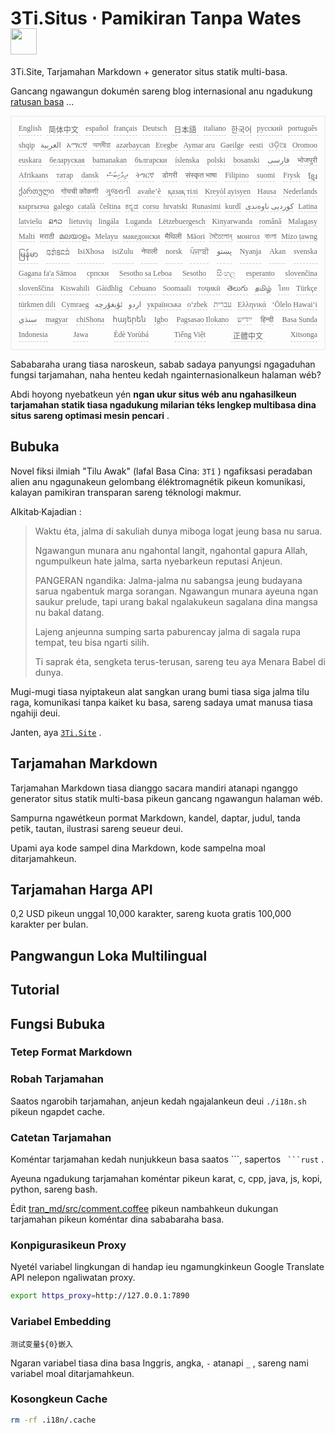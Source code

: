<h1 style="justify-content:space-between">3Ti.Situs ⋅ Pamikiran Tanpa Wates<img src="//i-01.eu.org/3Ti/logo.svg" style="user-select:none;margin-top:-1px;width:42px"></h1>

3Ti.Site, Tarjamahan Markdown + generator situs statik multi-basa.

Gancang ngawangun dokumén sareng blog internasional anu ngadukung [ratusan basa](https://github.com/i18n-site/node/blob/main/lang/src/index.js) ...

<pre class="langli" style="display:flex;flex-wrap:wrap;background:transparent;border:1px solid #eee;font-size:12px;box-shadow:0 0 3px inset #eee;padding:12px 5px 4px 12px;justify-content:space-between;"><style>pre.langli i{font-weight:300;font-family:s;margin-right:7px;margin-bottom:8px;font-style:normal;color:#666;border-bottom:1px dashed #ccc;}</style><i>English</i><i> 简体中文 </i><i>español</i><i>français</i><i>Deutsch</i><i> 日本語 </i><i>italiano</i><i>한국어</i><i>русский</i><i>português</i><i>shqip</i><i>‫العربية‬</i><i>አማርኛ</i><i>অসমীয়া</i><i>azərbaycan</i><i>Eʋegbe</i><i>Aymar aru</i><i>Gaeilge</i><i>eesti</i><i>ଓଡ଼ିଆ</i><i>Oromoo</i><i>euskara</i><i>беларуская</i><i>bamanakan</i><i>български</i><i>íslenska</i><i>polski</i><i>bosanski</i><i>‫فارسی‬</i><i>भोजपुरी</i><i>Afrikaans</i><i>татар</i><i>dansk</i><i>‫ދިވެހިބަސް‬</i><i>ትግርኛ</i><i>डोगरी</i><i>संस्कृत भाषा</i><i>Filipino</i><i>suomi</i><i>Frysk</i><i>ខ្មែរ</i><i>ქართული</i><i>गोंयची कोंकणी</i><i>ગુજરાતી</i><i>avañe’ẽ</i><i>қазақ тілі</i><i>Kreyòl ayisyen</i><i>Hausa</i><i>Nederlands</i><i>кыргызча</i><i>galego</i><i>català</i><i>čeština</i><i>ಕನ್ನಡ</i><i>corsu</i><i>hrvatski</i><i>Runasimi</i><i>kurdî</i><i>‫کوردیی ناوەندی‬</i><i>Latina</i><i>latviešu</i><i>ລາວ</i><i>lietuvių</i><i>lingála</i><i>Luganda</i><i>Lëtzebuergesch</i><i>Kinyarwanda</i><i>română</i><i>Malagasy</i><i>Malti</i><i>मराठी</i><i>മലയാളം</i><i>Melayu</i><i>македонски</i><i>मैथिली</i><i>Māori</i><i>মৈতৈলোন্</i><i>монгол</i><i>বাংলা</i><i>Mizo ṭawng</i><i>မြန်မာ</i><i>𞄀𞄄𞄰𞄩𞄍𞄜𞄰</i><i>IsiXhosa</i><i>isiZulu</i><i>नेपाली</i><i>norsk</i><i>ਪੰਜਾਬੀ</i><i>‫پښتو‬</i><i>Nyanja</i><i>Akan</i><i>svenska</i><i>Gagana fa'a Sāmoa</i><i>српски</i><i>Sesotho sa Leboa</i><i>Sesotho</i><i>සිංහල</i><i>esperanto</i><i>slovenčina</i><i>slovenščina</i><i>Kiswahili</i><i>Gàidhlig</i><i>Cebuano</i><i>Soomaali</i><i>тоҷикӣ</i><i>తెలుగు</i><i>தமிழ்</i><i>ไทย</i><i>Türkçe</i><i>türkmen dili</i><i>Cymraeg</i><i>‫ئۇيغۇرچە‬</i><i>‫اردو‬</i><i>українська</i><i>o‘zbek</i><i>‫עברית‬</i><i>Ελληνικά</i><i>ʻŌlelo Hawaiʻi</i><i>‫سنڌي‬</i><i>magyar</i><i>chiShona</i><i>հայերեն</i><i>Igbo</i><i>Pagsasao Ilokano</i><i>‫ייִדיש‬</i><i>हिन्दी</i><i>Basa Sunda</i><i>Indonesia</i><i>Jawa</i><i>Èdè Yorùbá</i><i>Tiếng Việt</i><i> 正體中文 </i><i>Xitsonga</i></pre>

Sababaraha urang tiasa naroskeun, sabab sadaya panyungsi ngagaduhan fungsi tarjamahan, naha henteu kedah ngainternasionalkeun halaman wéb?

Abdi hoyong nyebatkeun yén **ngan ukur situs wéb anu ngahasilkeun tarjamahan statik tiasa ngadukung milarian téks lengkep multibasa dina situs sareng optimasi mesin pencari** .

## Bubuka

Novel fiksi ilmiah &quot;Tilu Awak&quot; (lafal Basa Cina: `3Tǐ` ) ngafiksasi peradaban alien anu ngagunakeun gelombang éléktromagnétik pikeun komunikasi, kalayan pamikiran transparan sareng téknologi makmur.

Alkitab·Kajadian :

> Waktu éta, jalma di sakuliah dunya miboga logat jeung basa nu sarua.
>
> Ngawangun munara anu ngahontal langit, ngahontal gapura Allah, ngumpulkeun hate jalma, sarta nyebarkeun reputasi Anjeun.
>
> PANGERAN ngandika: Jalma-jalma nu sabangsa jeung budayana sarua ngabentuk marga sorangan. Ngawangun munara ayeuna ngan saukur prelude, tapi urang bakal ngalakukeun sagalana dina mangsa nu bakal datang.
>
> Lajeng anjeunna sumping sarta paburencay jalma di sagala rupa tempat, teu bisa ngarti silih.
>
> Ti saprak éta, sengketa terus-terusan, sareng teu aya Menara Babel di dunya.

Mugi-mugi tiasa nyiptakeun alat sangkan urang bumi tiasa siga jalma tilu raga, komunikasi tanpa kaiket ku basa, sareng sadaya umat manusa tiasa ngahiji deui.

Janten, aya [`3Ti.Site`](//3Ti.Site) .

## Tarjamahan Markdown

Tarjamahan Markdown tiasa dianggo sacara mandiri atanapi nganggo generator situs statik multi-basa pikeun gancang ngawangun halaman wéb.

Sampurna ngawétkeun pormat Markdown, kandel, daptar, judul, tanda petik, tautan, ilustrasi sareng seueur deui.

Upami aya kode sampel dina Markdown, kode sampelna moal ditarjamahkeun.

## Tarjamahan Harga API

0,2 USD pikeun unggal 10,000 karakter, sareng kuota gratis 100,000 karakter per bulan.

## Pangwangun Loka Multilingual

## Tutorial

## Fungsi Bubuka

### Tetep Format Markdown

### Robah Tarjamahan

Saatos ngarobih tarjamahan, anjeun kedah ngajalankeun deui `./i18n.sh` pikeun ngapdet cache.

### Catetan Tarjamahan

Koméntar tarjamahan kedah nunjukkeun basa saatos \```, sapertos ` ```rust` .

Ayeuna ngadukung tarjamahan koméntar pikeun karat, c, cpp, java, js, kopi, python, sareng bash.

Édit [tran_md/src/comment.coffee](https://github.com/i18n-site/node/blob/main/tran_md/src/comment.coffee) pikeun nambahkeun dukungan tarjamahan pikeun koméntar dina sababaraha basa.

### Konpigurasikeun Proxy

Nyetél variabel lingkungan di handap ieu ngamungkinkeun Google Translate API nelepon ngaliwatan proxy.

```bash
export https_proxy=http://127.0.0.1:7890
```

### Variabel Embedding

```
测试变量${0}嵌入
```

Ngaran variabel tiasa dina basa Inggris, angka, `-` atanapi `_` , sareng nami variabel moal ditarjamahkeun.

### Kosongkeun Cache

```bash
rm -rf .i18n/.cache
```
